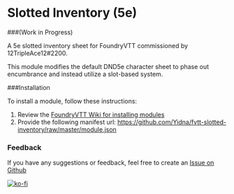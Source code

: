 # Slotted Inventory (5e)

###(Work in Progress)

A 5e slotted inventory sheet for FoundryVTT commissioned by 12TripleAce12#2200.

This module modifies the default DND5e character sheet to phase out encumbrance and instead
utilize a slot-based system.

###Installation 

To install a module, follow these instructions:

1. Review the [FoundryVTT Wiki for installing modules](https://foundryvtt.wiki/en/basics/Modules)
2. Provide the following manifest url: https://github.com/Yidna/fvtt-slotted-inventory/raw/master/module.json

### Feedback

If you have any suggestions or feedback, feel free to create an [Issue on Github](https://github.com/Yidna/fvtt-simple-chat-damage-buttons/issues)

[![ko-fi](https://ko-fi.com/img/githubbutton_sm.svg)](https://ko-fi.com/Z8Z849XS2)